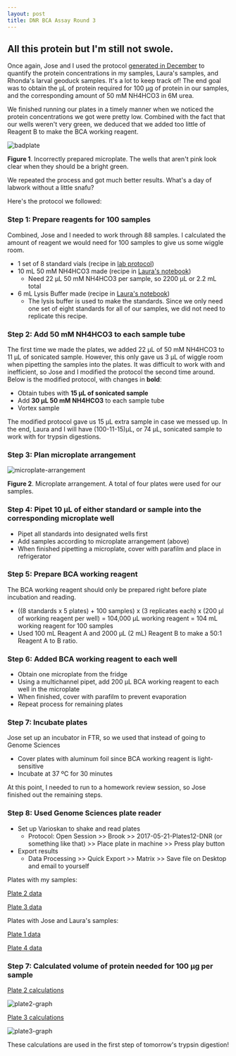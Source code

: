 ```yaml
---
layout: post
title: DNR BCA Assay Round 3
---
```


## All this protein but I'm still not swole.

Once again, Jose and I used the protocol [generated in December](https://yaaminiv.github.io/BCA-Assay-Trial-1/) to quantify the protein concentrations in my samples, Laura's samples, and Rhonda's larval geoduck samples. It's a lot to keep track of! The end goal was to obtain the µL of protein required for 100 µg of protein in our samples, and the corresponding amount of 50 mM NH4HCO3 in 6M urea.

We finished running our plates in a timely manner when we noticed the protein concentrations we got were pretty low. Combined with the fact that our wells weren't very green, we deduced that we added too little of Reagent B to make the BCA working reagent. 

![badplate](https://cloud.githubusercontent.com/assets/22335838/26664970/f8df4a90-464a-11e7-9ae8-f8916a539c85.jpg)

**Figure 1**. Incorrectly prepared microplate. The wells that aren't pink look clear when they should be a bright green.

We repeated the process and got much better results. What's a day of labwork without a little snafu?

Here's the protocol we followed:

### Step 1: Prepare reagents for 100 samples

Combined, Jose and I needed to work through 88 samples. I calculated the amount of reagent we would need for 100 samples to give us some wiggle room.

- 1 set of 8 standard vials (recipe in [lab protocol](https://github.com/sr320/LabDocs/blob/master/protocols/ProteinprepforMSMS.md))
- 10 mL 50 mM NH4HCO3 made (recipe in [Laura's notebook](https://laurahspencer.github.io/LabNotebook/Proteo-Lab-Day-3/))
  - Need 22 µL 50 mM NH4HCO3 per sample, so 2200 µL or 2.2 mL total
- 6 mL Lysis Buffer made (recipe in [Laura's notebook](https://laurahspencer.github.io/LabNotebook/Proteo-Lab-Day-3/))
  - The lysis buffer is used to make the standards. Since we only need one set of eight standards for all of our samples, we did not need to replicate this recipe.

### Step 2: Add 50 mM NH4HCO3 to each sample tube

The first time we made the plates, we added 22 µL of 50 mM NH4HCO3 to 11 µL of sonicated sample. However, this only gave us 3 µL of wiggle room when pipetting the samples into the plates. It was difficult to work with and inefficient, so Jose and I modified the protocol the second time around. Below is the modified protocol, with changes in **bold**:

- Obtain tubes with **15 µL of sonicated sample**
- Add **30 µL 50 mM NH4HCO3** to each sample tube
- Vortex sample

The modified protocol gave us 15 µL extra sample in case we messed up. In the end, Laura and I will have (100-11-15)µL, or 74 µL, sonicated sample to work with for trypsin digestions.

### Step 3: Plan microplate arrangement

![microplate-arrangement](https://cloud.githubusercontent.com/assets/22335838/26664972/fcd6074c-464a-11e7-8064-9af2a152ec16.JPG)

**Figure 2**. Microplate arrangement. A total of four plates were used for our samples.

### Step 4: Pipet 10 µL of either standard or sample into the corresponding microplate well

- Pipet all standards into designated wells first
- Add samples according to microplate arrangement (above)
- When finished pipetting a microplate, cover with parafilm and place in refrigerator

### Step 5: Prepare BCA working reagent

The BCA working reagent should only be prepared right before plate incubation and reading.

- ((8 standards x 5 plates) + 100 samples) x (3 replicates each) x (200 µl of working reagent per well) = 104,000 µL working reagent = 104 mL working reagent for 100 samples
- Used 100 mL Reagent A and 2000 µL (2 mL) Reagent B to make a 50:1 Reagent A to B ratio.

### Step 6: Added BCA working reagent to each well

- Obtain one microplate from the fridge
- Using a multichannel pipet, add 200 µL BCA working reagent to each well in the microplate
- When finished, cover with parafilm to prevent evaporation
- Repeat process for remaining plates

### Step 7: Incubate plates

Jose set up an incubator in FTR, so we used that instead of going to Genome Sciences

- Cover plates with aluminum foil since BCA working reagent is light-sensitive
- Incubate at 37 ºC for 30 minutes

At this point, I needed to run to a homework review session, so Jose finished out the remaining steps.

### Step 8: Used Genome Sciences plate reader

- Set up Varioskan to shake and read plates
  - Protocol: Open Session >> Brook >> 2017-05-21-Plates12-DNR (or something like that) >> Place plate in machine >> Press play button
- Export results
  - Data Processing >> Quick Export >> Matrix >> Save file on Desktop and email to yourself

Plates with my samples:

[Plate 2 data](https://github.com/RobertsLab/project-oyster-oa/blob/master/analyses/BCA_analysis/Plate2-20170531.txt)

[Plate 3 data](https://github.com/RobertsLab/project-oyster-oa/blob/master/analyses/BCA_analysis/Plate3-20170531.txt)

Plates with Jose and Laura's samples:

[Plate 1 data](https://github.com/RobertsLab/project-oyster-oa/blob/master/analyses/BCA_analysis/Jose310517_plate1.txt)

[Plate 4 data](https://github.com/RobertsLab/project-oyster-oa/blob/master/analyses/BCA_analysis/Jose310517_plate4.txt)

### Step 7: Calculated volume of protein needed for 100 µg per sample

[Plate 2 calculations](https://github.com/RobertsLab/project-oyster-oa/blob/master/analyses/BCA_analysis/2017-5-31_Plate_2_BCA_analyses.xlsx)

![plate2-graph](https://cloud.githubusercontent.com/assets/22335838/26664934/8fca9258-464a-11e7-85b9-52c2c4700329.png)

[Plate 3 calculations](https://github.com/RobertsLab/project-oyster-oa/blob/master/analyses/BCA_analysis/2017-5-31_Plate_3_BCA_analyses.xlsx)

![plate3-graph](https://cloud.githubusercontent.com/assets/22335838/26665327/afff0f10-464d-11e7-8f9d-b913a1520504.png)

These calculations are used in the first step of tomorrow's trypsin digestion!
